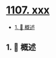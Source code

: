 # [1107. xxx](https://github.com/Tdahuyou/TNotes.leetcode/tree/main/notes/1107.%20xxx)

<!-- region:toc -->

- [1. 📝 概述](#1--概述)

<!-- endregion:toc -->

## 1. 📝 概述
